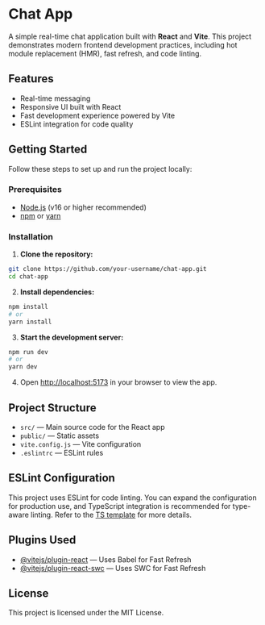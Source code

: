 # Chat App

A simple real-time chat application built with **React** and **Vite**. This project demonstrates modern frontend development practices, including hot module replacement (HMR), fast refresh, and code linting.

## Features

- Real-time messaging
- Responsive UI built with React
- Fast development experience powered by Vite
- ESLint integration for code quality

## Getting Started

Follow these steps to set up and run the project locally:

### Prerequisites

- [Node.js](https://nodejs.org/) (v16 or higher recommended)
- [npm](https://www.npmjs.com/) or [yarn](https://yarnpkg.com/)

### Installation

1. **Clone the repository:**

```bash
git clone https://github.com/your-username/chat-app.git
cd chat-app
```

2. **Install dependencies:**

```bash
npm install
# or
yarn install
```

3. **Start the development server:**

```bash
npm run dev
# or
yarn dev
```

4. Open [http://localhost:5173](http://localhost:5173) in your browser to view the app.

## Project Structure

- `src/` — Main source code for the React app
- `public/` — Static assets
- `vite.config.js` — Vite configuration
- `.eslintrc` — ESLint rules

## ESLint Configuration

This project uses ESLint for code linting. You can expand the configuration for production use, and TypeScript integration is recommended for type-aware linting. Refer to the [TS template](https://github.com/vitejs/vite/tree/main/packages/create-vite/template-react-ts) for more details.

## Plugins Used

- [@vitejs/plugin-react](https://github.com/vitejs/vite-plugin-react/blob/main/packages/plugin-react) — Uses Babel for Fast Refresh
- [@vitejs/plugin-react-swc](https://github.com/vitejs/vite-plugin-react/blob/main/packages/plugin-react-swc) — Uses SWC for Fast Refresh

## License

This project is licensed under the MIT License.
